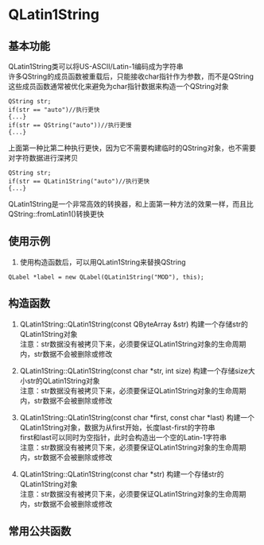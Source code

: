# QLatin1String

## 基本功能
QLatin1String类可以将US-ASCII/Latin-1编码成为字符串  
许多QString的成员函数被重载后，只能接收char指针作为参数，而不是QString  
这些成员函数通常被优化来避免为char指针数据来构造一个QString对象  
```
QString str;
if(str == "auto")//执行更快
{...}
if(str == QString("auto"))//执行更慢
{...}
```
上面第一种比第二种执行更快，因为它不需要构建临时的QString对象，也不需要对字符数据进行深拷贝  
```
QString str;
if(str == QLatin1String("auto")//执行更快
{...}
```
QLatin1String是一个非常高效的转换器，和上面第一种方法的效果一样，而且比QString::fromLatin1()转换更快  


## 使用示例
1. 使用构造函数后，可以用QLatin1String来替换QString
```
QLabel *label = new QLabel(QLatin1String("MOD"), this);
```


## 构造函数
1. QLatin1String::QLatin1String(const QByteArray &str)
构建一个存储str的QLatin1String对象  
注意：str数据没有被拷贝下来，必须要保证QLatin1String对象的生命周期内，str数据不会被删除或修改  

2. QLatin1String::QLatin1String(const char \*str, int size)
构建一个存储size大小str的QLatin1String对象  
注意：str数据没有被拷贝下来，必须要保证QLatin1String对象的生命周期内，str数据不会被删除或修改  

3. QLatin1String::QLatin1String(const char \*first, const char \*last)
构建一个QLatin1String对象，数据为从first开始，长度last-first的字符串  
first和last可以同时为空指针，此时会构造出一个空的Latin-1字符串  
注意：str数据没有被拷贝下来，必须要保证QLatin1String对象的生命周期内，str数据不会被删除或修改  

4. QLatin1String::QLatin1String(const char \*str)
构建一个存储str的QLatin1String对象  
注意：str数据没有被拷贝下来，必须要保证QLatin1String对象的生命周期内，str数据不会被删除或修改  


## 常用公共函数
